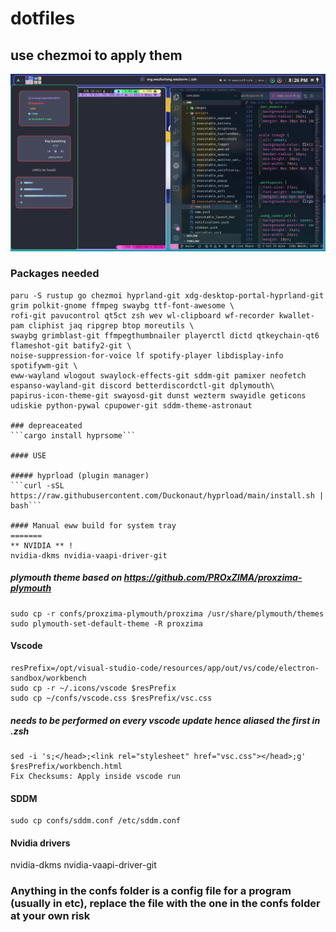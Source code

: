 # dotfiles 
## use chezmoi to apply them

![Hyprland](/hyprland.png)

### Packages needed
```
paru -S rustup go chezmoi hyprland-git xdg-desktop-portal-hyprland-git grim polkit-gnome ffmpeg swaybg ttf-font-awesome \
rofi-git pavucontrol qt5ct zsh wev wl-clipboard wf-recorder kwallet-pam cliphist jaq ripgrep btop moreutils \
swaybg grimblast-git ffmpegthumbnailer playerctl dictd qtkeychain-qt6 flameshot-git batify2-git \
noise-suppression-for-voice lf spotify-player libdisplay-info spotifywm-git \
eww-wayland wlogout swaylock-effects-git sddm-git pamixer neofetch espanso-wayland-git discord betterdiscordctl-git dplymouth\
papirus-icon-theme-git swayosd-git dunst wezterm swayidle geticons udiskie python-pywal cpupower-git sddm-theme-astronaut

### depreaceated 
```cargo install hyprsome```

#### USE

##### hyprload (plugin manager)
```curl -sSL https://raw.githubusercontent.com/Duckonaut/hyprload/main/install.sh | bash```

#### Manual eww build for system tray
=======
** NVIDIA ** !
nvidia-dkms nvidia-vaapi-driver-git
```

##### plymouth theme based on https://github.com/PROxZIMA/proxzima-plymouth
```
sudo cp -r confs/proxzima-plymouth/proxzima /usr/share/plymouth/themes
sudo plymouth-set-default-theme -R proxzima
```

#### Vscode
```
resPrefix=/opt/visual-studio-code/resources/app/out/vs/code/electron-sandbox/workbench
sudo cp -r ~/.icons/vscode $resPrefix
sudo cp ~/confs/vscode.css $resPrefix/vsc.css
```
##### needs to be performed on every vscode update hence aliased the first in .zsh
```
sed -i 's;</head>;<link rel="stylesheet" href="vsc.css"></head>;g' $resPrefix/workbench.html
Fix Checksums: Apply inside vscode run
```

#### SDDM
```
sudo cp confs/sddm.conf /etc/sddm.conf
```

#### Nvidia drivers
nvidia-dkms nvidia-vaapi-driver-git

### Anything in the confs folder is a config file for a program (usually in etc), replace the file with the one in the confs folder at your own risk
